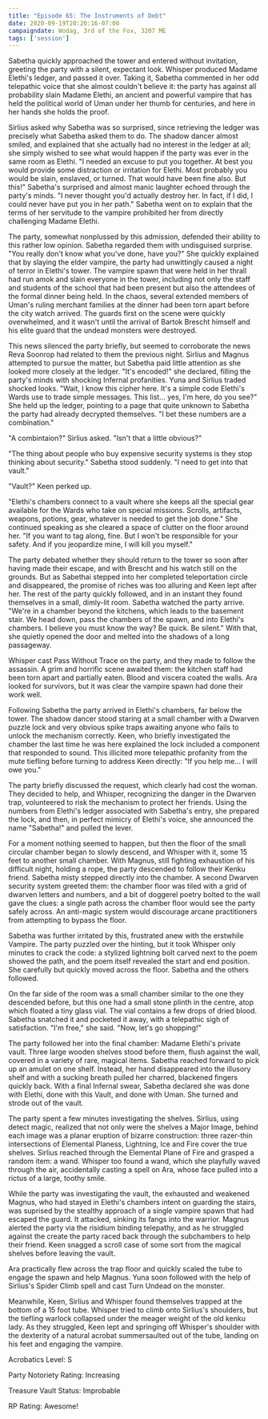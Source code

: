 ```yaml
---
title: "Episode 65: The Instruments of Debt"
date: 2020-09-19T20:20:16-07:00
campaigndate: Wodag, 3rd of the Fox, 3207 ME
tags: ['session']
---
```


Sabetha quickly approached the tower and entered without invitation, greeting the party with a silent, expectant look. Whisper produced Madame Elethi's ledger, and passed it over. Taking it, Sabetha commented in her odd telepathic voice that she almost couldn't believe it: the party has against all probability slain Madame Elethi, an ancient and powerful vampire that has held the political world of Uman under her thumb for centuries, and here in her hands she holds the proof.

Sirlius asked why Sabetha was so surprised, since retrieving the ledger was precisely what Sabetha asked them to do. The shadow dancer almost smiled, and explained that she actually had no interest in the ledger at all; she simply wished to see what would happen if the party was ever in the same room as Elethi. "I needed an excuse to put you together. At best you would provide some distraction or irritation for Elethi. Most probably you would be slain, enslaved, or turned. That would have been fine also. But this!" Sabetha's surprised and almost manic laughter echoed through the party's minds. "I never thought you'd actually destroy her. In fact, if I did, I could never have put you in her path." Sabetha went on to explain that the terms of her servitude to the vampire prohibited her from directly challenging Madame Elethi.

The party, somewhat nonplussed by this admission, defended their ability to this rather low opinion. Sabetha regarded them with undisguised surprise. "You really don't know what you've done, have you?" She quickly explained that by slaying the elder vampire, the party had unwittingly caused a night of terror in Elethi's tower. The vampire spawn that were held in her thrall had run amok and slain everyone in the tower, including not only the staff and students of the school that had been present but also the attendees of the formal dinner being held. In the chaos, several extended members of Uman's ruling merchant families at the dinner had been torn apart before the city watch arrived. The guards first on the scene were quickly overwhelmed, and it wasn't until the arrival of Bartok Brescht himself and his elite guard that the undead monsters were destroyed.

This news silenced the party briefly, but seemed to corroborate the news Reva Soonrop had related to them the previous night. Sirlius and Magnus attempted to pursue the matter, but Sabetha paid little attention as she looked more closely at the ledger. "It's encoded!" she declared, filling the party's minds with shocking Infernal profanities. Yuna and Sirlius traded shocked looks. "Wait, I know this cipher here. It's a simple code Elethi's Wards use to trade simple messages. This list... yes, I'm here, do you see?" She held up the ledger, pointing to a page that quite unknown to Sabetha the party had already decrypted themselves. "I bet these numbers are a combination." 

"A combintaion?" Sirlius asked. "Isn't that a little obvious?"

"The thing about people who buy expensive security systems is they stop thinking about security." Sabetha stood suddenly. "I need to get into that vault."

"Vault?" Keen perked up.

"Elethi's chambers connect to a vault where she keeps all the special gear available for the Wards who take on special missions. Scrolls, artifacts, weapons, potions, gear, whatever is needed to get the job done." She continued speaking as she cleared a space of clutter on the floor around her. "If you want to tag along, fine. But I won't be responsible for your safety. And if you jeopardize mine, I will kill you myself."

The party debated whether they should return to the tower so soon after having made their escape, and with Brescht and his watch still on the grounds. But as Sabethai stepped into her completed teleportation circle and disappeared, the promise of riches was too alluring and Keen lept after her. The rest of the party quickly followed, and in an instant they found themselves in a small, dimly-lit room. Sabetha watched the party arrive. "We're in a chamber beyond the kitchens, which leads to the basement stair. We head down, pass the chambers of the spawn, and into Elethi's chambers. I believe you must know the way? Be quick. Be silent." With that, she quietly opened the door and melted into the shadows of a long passageway.

Whisper cast Pass Without Trace on the party, and they made to follow the assassin. A grim and horrific scene awaited them: the kitchen staff had been torn apart and partially eaten. Blood and viscera coated the walls. Ara looked for survivors, but it was clear the vampire spawn had done their work well.

Following Sabetha the party arrived in Elethi's chambers, far below the tower. The shadow dancer stood staring at a small chamber with a Dwarven puzzle lock and very obvious spike traps awaiting anyone who fails to unlock the mechanism correctly. Keen, who briefly investigated the chamber the last time he was here explained the lock included a component that responded to sound. This illicited more telepathic profanity from the mute tiefling before turning to address Keen directly: "If you help me... I will owe you." 

The party briefly discussed the request, which clearly had cost the woman. They decided to help, and Whisper, recognizing the danger in the Dwarven trap, volunteered to risk the mechanism to protect her friends. Using the numbers from Elethi's ledger associated with Sabetha's entry, she prepared the lock, and then, in perfect mimicry of Elethi's voice, she announced the name "Sabetha!" and pulled the lever.

For a moment nothing seemed to happen, but then the floor of the small circular chamber began to slowly descend, and Whisper with it, some 15 feet to another small chamber. With Magnus, still fighting exhaustion of his difficult night, holding a rope, the party descended to follow their Kenku friend. Sabetha misty stepped directly into the chamber. A second Dwarven security system greeted them: the chamber floor was tiled with a grid of dwarven letters and numbers, and a bit of doggerel poetry bolted to the wall gave the clues: a single path across the chamber floor would see the party safely across. An anti-magic system would discourage arcane practitioners from attempting to bypass the floor.

Sabetha was further irritated by this, frustrated anew with the erstwhile Vampire. The party puzzled over the hinting, but it took Whisper only minutes to crack the code: a stylized lightning bolt carved next to the poem showed the path, and the poem itself revealed the start and end position. She carefully but quickly moved across the floor. Sabetha and the others followed.

On the far side of the room was a small chamber similar to the one they descended before, but this one had a small stone plinth in the centre, atop which floated a tiny glass vial. The vial contains a few drops of dried blood. Sabetha snatched it and pocketed it away, with a telepathic sigh of satisfaction. "I'm free," she said. "Now, let's go shopping!"

The party followed her into the final chamber: Madame Elethi's private vault. Three large wooden shelves stood before them, flush against the wall, covered in a variety of rare, magical items. Sabetha reached forward to pick up an amulet on one shelf. Instead, her hand disappeared into the illusory shelf and with a sucking breath pulled her charred, blackened fingers quickly back. With a final Infernal swear, Sabetha declared she was done with Elethi, done with this Vault, and done with Uman. She turned and strode out of the vault.

The party spent a few minutes investigating the shelves. Sirlius, using detect magic, realized that not only were the shelves a Major Image, behind each image was a planar eruption of bizarre construction: three razer-thin intersections of Elemental Planess, Lightning, Ice and Fire cover the true shelves. Sirlius reached through the Elemental Plane of Fire and grasped a random item: a wand. Whisper too found a wand, which she playfully waved through the air, accidentally casting a spell on Ara, whose face pulled into a rictus of a large, toothy smile.

While the party was investigating the vault, the exhausted and weakened Magnus, who had stayed in Elethi's chambers intent on guarding the stairs, was suprised by the stealthy approach of a single vampire spawn that had escaped the guard. It attacked, sinking its fangs into the warrior. Magnus alerted the party via the risidium binding telepathy, and as he struggled against the create the party raced back through the subchambers to help their friend. Keen snagged a scroll case of some sort from the magical shelves before leaving the vault.

Ara practically flew across the trap floor and quickly scaled the tube to engage the spawn and help Magnus. Yuna soon followed with the help of Sirlius's Spider Climb spell and cast Turn Undead on the monster.

Meanwhile, Keen, Sirlius and Whisper found themselves trapped at the bottom of a 15 foot tube. Whisper tried to climb onto Sirlius's shoulders, but the tiefling warlock collapsed under the meager weight of the old kenku lady. As they struggled, Keen lept and springing off Whisper's shoulder with the dexterity of a natural acrobat summersaulted out of the tube, landing on his feet and engaging the vampire.


Acrobatics Level: S

Party Notoriety Rating: Increasing

Treasure Vault Status:  Improbable

RP Rating: Awesome!

